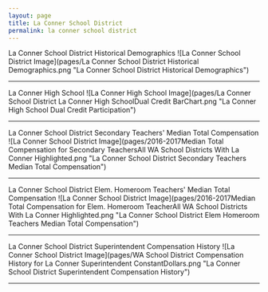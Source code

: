 ```yaml
---
layout: page
title: La Conner School District
permalink: la conner school district
---
```



La Conner School District Historical Demographics
![La Conner School District Image](pages/La Conner School District Historical Demographics.png "La Conner School District Historical Demographics")

___

La Conner High School
![La Conner High School Image](pages/La Conner School District La Conner High SchoolDual Credit BarChart.png "La Conner High School Dual Credit Participation")

___

La Conner School District Secondary Teachers' Median Total Compensation
![La Conner School District Image](pages/2016-2017Median Total Compensation for Secondary TeachersAll WA School Districts With La Conner Highlighted.png "La Conner School District Secondary Teachers Median Total Compensation")

___

La Conner School District Elem. Homeroom Teachers' Median Total Compensation
![La Conner School District Image](pages/2016-2017Median Total Compensation for Elem. Homeroom TeacherAll WA School Districts With La Conner Highlighted.png "La Conner School District Elem Homeroom Teachers Median Total Compensation")

___

La Conner School District Superintendent Compensation History
![La Conner School District Image](pages/WA School District Compensation History for La Conner Superintendent ConstantDollars.png "La Conner School District Superintendent Compensation History")

___

